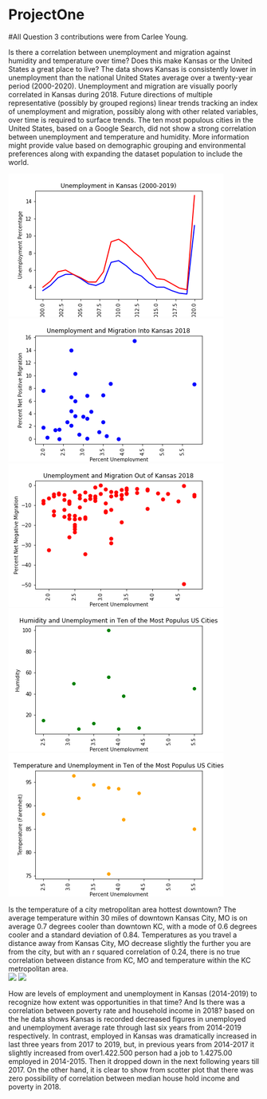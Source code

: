 # ProjectOne
#All Question 3 contributions were from Carlee Young.

Is there a correlation between unemployment and migration against humidity and temperature over time? Does this make Kansas or the United States a great place to live? The data shows Kansas is consistently lower in unemployment than the national United States average over a twenty-year period (2000-2020). Unemployment and migration are visually poorly correlated in Kansas during 2018. Future directions of multiple representative (possibly by grouped regions) linear trends tracking an index of unemployment and migration, possibly along with other related variables, over time is required to surface trends. The ten most populous cities in the United States, based on a Google Search, did not show a strong correlation between unemployment and temperature and humidity. More information might provide value based on demographic grouping and environmental preferences along with expanding the dataset population to include the world.  

![alt text](https://github.com/JeffreyMerrickBauman/ProjectOne/blob/master/Question2/Kansas_USA_UE.png)
![alt text](https://github.com/JeffreyMerrickBauman/ProjectOne/blob/master/Question2/KansasUE_MigIn_2018.png)
![alt text](https://github.com/JeffreyMerrickBauman/ProjectOne/blob/master/Question2/KansasUE_MigOut_2018.png)
![alt text](https://github.com/JeffreyMerrickBauman/ProjectOne/blob/master/Question2/USAUE_Hum_2019.png)
![alt text](https://github.com/JeffreyMerrickBauman/ProjectOne/blob/master/Question2/USAUE_Temp_2019.png)

Is the temperature of a city metropolitan area hottest downtown?
    The average temperature within 30 miles of downtown Kansas City, MO is on average 0.7 degrees cooler than downtown KC, with a mode of 0.6 degrees cooler and a standard deviation of 0.84.  Temperatures as you travel a distance away from Kansas City, MO decrease slightly the further you are from the city, but with an r squared correlation of 0.24, there is no true correlation between distance from KC, MO and temperature within the KC metropolitan area.  
![](2020-06-10-17-55-24.png)
![](2020-06-10-17-55-47.png)



How are levels of employment and unemployment in Kansas (2014-2019) to recognize how extent was opportunities in that time? And Is there was a correlation between poverty rate and household income in 2018? based on the he data shows Kansas is recorded decreased figures   in unemployed and unemployment average rate through last six years from 2014-2019 respectively. In contrast, employed in Kansas was dramatically increased in last three years from 2017 to 2019, but, in previous years from 2014-2017 it slightly increased from over1.422.500 person had a job to 1.4275.00 employed in 2014-2015. Then it dropped down in the next following years till 2017. On the other hand, it is clear to show from scotter plot that there was zero possibility of correlation between median house hold income and poverty in 2018.

 


 
 
 
